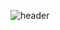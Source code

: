 
![header](https://capsule-render.vercel.app/api?type=waving&color=timeGradient&desc=&section=footer&height=230&text=Dajin+Jeong&animation=twinkling&fontsize=80&fontAlign=28&fontAlignY=70&&desc=New+Developer&descSize=35&descAlign=65&descAlignY=78&fontColor=f2f2f2&)
<!--
**djinii/djinii** is a ✨ _special_ ✨ repository because its `README.md` (this file) appears on your GitHub profile.

Here are some ideas to get you started:

- 🔭 I’m currently working on ...
- 🌱 I’m currently learning ...
- 👯 I’m looking to collaborate on ...
- 🤔 I’m looking for help with ...
- 💬 Ask me about ...
- 📫 How to reach me: ...
- 😄 Pronouns: ...
- ⚡ Fun fact: ...
-->
